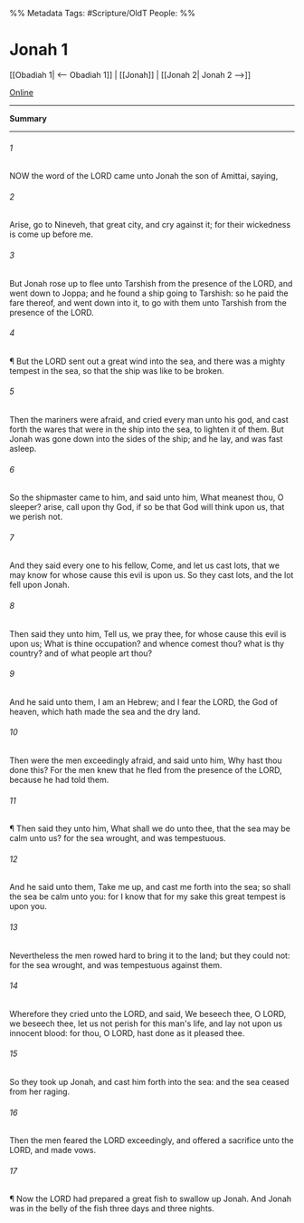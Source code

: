 

%% Metadata
Tags: #Scripture/OldT
People: 
%%
# Jonah 1
[[Obadiah 1| <-- Obadiah 1]] | [[Jonah]] | [[Jonah 2| Jonah 2 -->]]

[Online](https://churchofjesuschrist.org/study/scriptures/ot/jonah/1?lang=eng)

---
__Summary__



---

###### 1
NOW the word of the LORD came unto Jonah the son of Amittai, saying,
###### 2
Arise, go to Nineveh, that great city, and cry against it; for their wickedness is come up before me.
###### 3
But Jonah rose up to flee unto Tarshish from the presence of the LORD, and went down to Joppa; and he found a ship going to Tarshish: so he paid the fare thereof, and went down into it, to go with them unto Tarshish from the presence of the LORD.
###### 4
¶ But the LORD sent out a great wind into the sea, and there was a mighty tempest in the sea, so that the ship was like to be broken.
###### 5
Then the mariners were afraid, and cried every man unto his god, and cast forth the wares that were in the ship into the sea, to lighten it of them.  But Jonah was gone down into the sides of the ship; and he lay, and was fast asleep.
###### 6
So the shipmaster came to him, and said unto him, What meanest thou, O sleeper?  arise, call upon thy God, if so be that God will think upon us, that we perish not.
###### 7
And they said every one to his fellow, Come, and let us cast lots, that we may know for whose cause this evil is upon us.  So they cast lots, and the lot fell upon Jonah.
###### 8
Then said they unto him, Tell us, we pray thee, for whose cause this evil is upon us; What is thine occupation?  and whence comest thou?  what is thy country?  and of what people art thou?
###### 9
And he said unto them, I am an Hebrew; and I fear the LORD, the God of heaven, which hath made the sea and the dry land.
###### 10
Then were the men exceedingly afraid, and said unto him, Why hast thou done this?  For the men knew that he fled from the presence of the LORD, because he had told them.
###### 11
¶ Then said they unto him, What shall we do unto thee, that the sea may be calm unto us?  for the sea wrought, and was tempestuous.
###### 12
And he said unto them, Take me up, and cast me forth into the sea; so shall the sea be calm unto you: for I know that for my sake this great tempest is upon you.
###### 13
Nevertheless the men rowed hard to bring it to the land; but they could not: for the sea wrought, and was tempestuous against them.
###### 14
Wherefore they cried unto the LORD, and said, We beseech thee, O LORD, we beseech thee, let us not perish for this man's life, and lay not upon us innocent blood: for thou, O LORD, hast done as it pleased thee.
###### 15
So they took up Jonah, and cast him forth into the sea: and the sea ceased from her raging.
###### 16
Then the men feared the LORD exceedingly, and offered a sacrifice unto the LORD, and made vows.
###### 17
¶ Now the LORD had prepared a great fish to swallow up Jonah.  And Jonah was in the belly of the fish three days and three nights.



